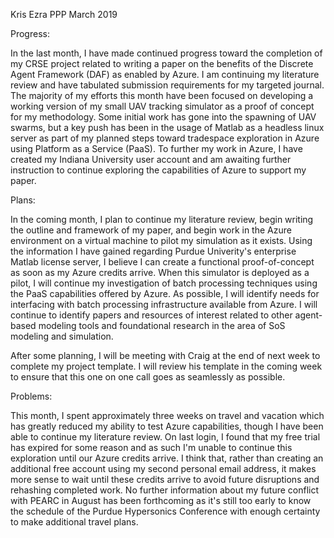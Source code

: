 Kris Ezra PPP March 2019

Progress:

In the last month, I have made continued progress toward the completion of my CRSE project related to writing a paper on the benefits of the Discrete Agent Framework (DAF) as enabled by Azure.  I am continuing my literature review and have tabulated submission requirements for my targeted journal.  The majority of my efforts this month have been focused on developing a working version of my small UAV tracking simulator as a proof of concept for my methodology.  Some initial work has gone into the spawning of UAV swarms, but a key push has been in the usage of Matlab as a headless linux server as part of my planned steps toward tradespace exploration in Azure using Platform as a Service (PaaS).  To further my work in Azure, I have created my Indiana University user account and am awaiting further instruction to continue exploring the capabilities of Azure to support my paper.

Plans:

In the coming month, I plan to continue my literature review, begin writing the outline and framework of my paper, and begin work in the Azure environment on a virtual machine to pilot my simulation as it exists.  Using the information I have gained regarding Purdue Univerity's enterprise Matlab license server, I believe I can create a functional proof-of-concept as soon as my Azure credits arrive.  When this simulator is deployed as a pilot, I will continue my investigation of batch processing techniques using the PaaS capabilities offered by Azure. As possible, I will identify needs for interfacing with batch processing infrastructure available from Azure.  I will continue to identify papers and resources of interest related to other agent-based modeling tools and foundational research in the area of SoS modeling and simulation.

After some planning, I will be meeting with Craig at the end of next week to complete my project template.  I will review his template in the coming week to ensure that this one on one call goes as seamlessly as possible.

Problems:

This month, I spent approximately three weeks on travel and vacation which has greatly reduced my ability to test Azure capabilities, though I have been able to continue my literature review.  On last login, I found that my free trial has expired for some reason and as such I'm unable to continue this exploration until our Azure credits arrive.  I think that, rather than creating an additional free account using my second personal email address, it makes more sense to wait until these credits arrive to avoid future disruptions and rehashing completed work.  No further information about my future conflict with PEARC in August has been forthcoming as it's still too early to know the schedule of the Purdue Hypersonics Conference with enough certainty to make additional travel plans.  
